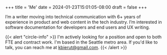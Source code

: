 +++
title = 'Me'
date = 2024-01-23T15:01:05-08:00
draft = false
+++

I’m a writer moving into technical communication with 6+ years of experience in product and web content in the tech industry.
I’m interested in software documentation for developers and end users and UX writing.

{{< alert "circle-info" >}}
I'm actively looking for a position and open to both FTE and contract work. I'm based in the Seattle metro area. If you'd like to talk, you can reach me at <kbierut@gmail.com>.
{{< /alert >}}